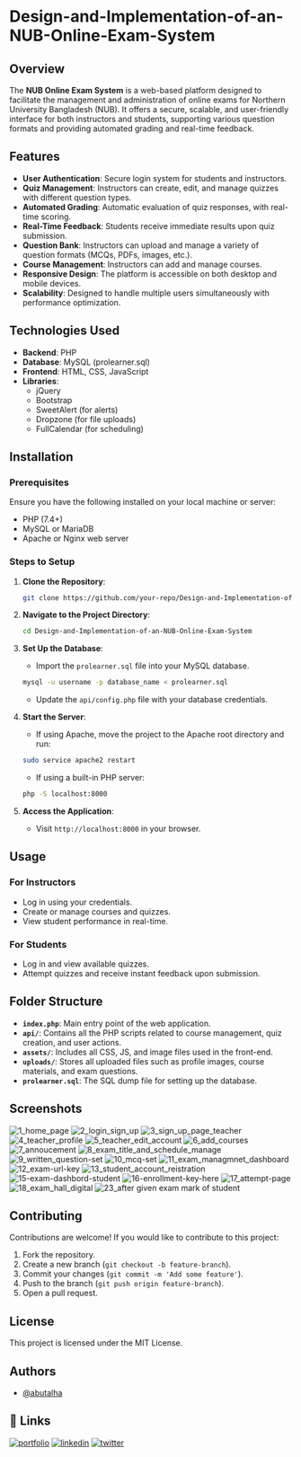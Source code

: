 # Design-and-Implementation-of-an-NUB-Online-Exam-System

## Overview
The **NUB Online Exam System** is a web-based platform designed to facilitate the management and administration of online exams for Northern University Bangladesh (NUB). It offers a secure, scalable, and user-friendly interface for both instructors and students, supporting various question formats and providing automated grading and real-time feedback.

## Features
- **User Authentication**: Secure login system for students and instructors.
- **Quiz Management**: Instructors can create, edit, and manage quizzes with different question types.
- **Automated Grading**: Automatic evaluation of quiz responses, with real-time scoring.
- **Real-Time Feedback**: Students receive immediate results upon quiz submission.
- **Question Bank**: Instructors can upload and manage a variety of question formats (MCQs, PDFs, images, etc.).
- **Course Management**: Instructors can add and manage courses.
- **Responsive Design**: The platform is accessible on both desktop and mobile devices.
- **Scalability**: Designed to handle multiple users simultaneously with performance optimization.

## Technologies Used
- **Backend**: PHP
- **Database**: MySQL (prolearner.sql)
- **Frontend**: HTML, CSS, JavaScript
- **Libraries**:
  - jQuery
  - Bootstrap
  - SweetAlert (for alerts)
  - Dropzone (for file uploads)
  - FullCalendar (for scheduling)

## Installation

### Prerequisites
Ensure you have the following installed on your local machine or server:
- PHP (7.4+)
- MySQL or MariaDB
- Apache or Nginx web server

### Steps to Setup
1. **Clone the Repository**:
    ```bash
    git clone https://github.com/your-repo/Design-and-Implementation-of-an-NUB-Online-Exam-System.git
    ```
2. **Navigate to the Project Directory**:
    ```bash
    cd Design-and-Implementation-of-an-NUB-Online-Exam-System
    ```
3. **Set Up the Database**:
    - Import the `prolearner.sql` file into your MySQL database.
    ```bash
    mysql -u username -p database_name < prolearner.sql
    ```
    - Update the `api/config.php` file with your database credentials.
    
4. **Start the Server**:
    - If using Apache, move the project to the Apache root directory and run:
    ```bash
    sudo service apache2 restart
    ```
    - If using a built-in PHP server:
    ```bash
    php -S localhost:8000
    ```

5. **Access the Application**:
    - Visit `http://localhost:8000` in your browser.

## Usage

### For Instructors
- Log in using your credentials.
- Create or manage courses and quizzes.
- View student performance in real-time.

### For Students
- Log in and view available quizzes.
- Attempt quizzes and receive instant feedback upon submission.

## Folder Structure
- **`index.php`**: Main entry point of the web application.
- **`api/`**: Contains all the PHP scripts related to course management, quiz creation, and user actions.
- **`assets/`**: Includes all CSS, JS, and image files used in the front-end.
- **`uploads/`**: Stores all uploaded files such as profile images, course materials, and exam questions.
- **`prolearner.sql`**: The SQL dump file for setting up the database.

## Screenshots

![1_home_page](https://github.com/user-attachments/assets/65577457-1ce7-4821-9d32-1daa3f557d13)
![2_login_sign_up](https://github.com/user-attachments/assets/495f1abd-20d3-4641-a414-a60f59adbc35)
![3_sign_up_page_teacher](https://github.com/user-attachments/assets/ced385e1-9b2a-4441-9fb4-38e7806fdbb4)
![4_teacher_profile](https://github.com/user-attachments/assets/dd67bd9c-2149-4954-9793-632914f28363)
![5_teacher_edit_account](https://github.com/user-attachments/assets/ab1480be-35f7-407e-af50-e3eb61f4fff1)
![6_add_courses](https://github.com/user-attachments/assets/225563f9-1c32-4a93-9ccd-29b7d2774149)
![7_annoucement](https://github.com/user-attachments/assets/f5813f07-534e-42a5-aa78-97ed98541f7b)
![8_exam_title_and_schedule_manage](https://github.com/user-attachments/assets/dbeafaaf-fb57-4b49-b7cd-7427b6be5f3a)
![9_written_question-set](https://github.com/user-attachments/assets/c44947ce-995f-49ac-9e25-b249c70d9422)
![10_mcq-set](https://github.com/user-attachments/assets/7edf40f2-0421-4d04-93a4-b6143ea00a60)
![11_exam_managmnet_dashboard](https://github.com/user-attachments/assets/70e827d1-a133-4163-8641-70bb7aaef66b)
![12_exam-url-key](https://github.com/user-attachments/assets/78a256a4-a0c1-4a75-801e-c848bc2f5f49)
![13_student_account_reistration](https://github.com/user-attachments/assets/2f6d2203-5b6b-4110-9bd9-e54911905c8a)
![15-exam-dashbord-student](https://github.com/user-attachments/assets/5f96ad46-7601-4c18-a8e0-ffbf6772a904)
![16-enrollment-key-here](https://github.com/user-attachments/assets/b1e306d5-6d0b-452b-b718-214dfb67ff5e)
![17_attempt-page](https://github.com/user-attachments/assets/16f0e801-b07a-40a7-91d5-28b291551989)
![18_exam_hall_digital](https://github.com/user-attachments/assets/cda08b8a-46ca-49c4-96a4-a1febec4a161)
![23_after given exam mark of student](https://github.com/user-attachments/assets/5473933a-a2a6-4238-a51b-cb92519179d0)

## Contributing
Contributions are welcome! If you would like to contribute to this project:
1. Fork the repository.
2. Create a new branch (`git checkout -b feature-branch`).
3. Commit your changes (`git commit -m 'Add some feature'`).
4. Push to the branch (`git push origin feature-branch`).
5. Open a pull request.

## License
This project is licensed under the MIT License.

## Authors

- [@abutalha](https://github.com/md-abutalha)


## 🔗 Links
[![portfolio](https://img.shields.io/badge/my_portfolio-000?style=for-the-badge&logo=ko-fi&logoColor=white)](https://github.com/md-abutalha)
[![linkedin](https://img.shields.io/badge/linkedin-0A66C2?style=for-the-badge&logo=linkedin&logoColor=white)](https://www.linkedin.com/in/abu-talha1/)
[![twitter](https://img.shields.io/badge/twitter-1DA1F2?style=for-the-badge&logo=twitter&logoColor=white)](https://x.com/abu_talha0x)

